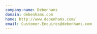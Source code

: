 ```yaml
---
company-name: Debenhams
domain: debenhams.com
home: http://www.debenhams.com/
email: Customer.Enquires@debenhams.com
---
```




